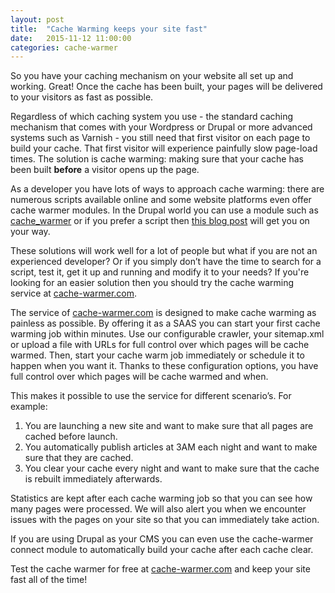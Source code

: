 ```yaml
---
layout: post
title:  "Cache Warming keeps your site fast"
date:   2015-11-12 11:00:00
categories: cache-warmer
---
```


So you have your caching mechanism on your website all set up and working. Great! Once the cache has been built, your pages will be delivered to your visitors as fast as possible.

Regardless of which caching system you use - the standard caching mechanism that comes with your Wordpress or Drupal or more advanced systems such as Varnish - you still need that first visitor on each page to build your cache. That first visitor will experience painfully slow page-load times. The solution is cache warming: making sure that your cache has been built **before** a visitor opens up the page.

As a developer you have lots of ways to approach cache warming: there are numerous scripts available online and some website platforms even offer cache warmer modules. In the Drupal world you can use a module such as [cache_warmer] or if you prefer a script then [this blog post] will get you on your way.

These solutions will work well for a lot of people but what if you are not an experienced developer? Or if you simply don’t have the time to search for a script, test it, get it up and running and modify it to your needs? If you're looking for an easier solution then you should try the cache warming service at [cache-warmer.com].

The service of [cache-warmer.com] is designed to make cache warming as painless as possible. By offering it as a SAAS you can start your first cache warming job within minutes. Use our configurable crawler, your sitemap.xml or upload a file with URLs for full control over which pages will be cache warmed. Then, start your cache warm job immediately or schedule it to happen when you want it. Thanks to these configuration options, you have full control over which pages will be cache warmed and when.

This makes it possible to use the service for different scenario’s. For example:

1. You are launching a new site and want to make sure that all pages are cached before launch.
2. You automatically publish articles at 3AM each night and want to make sure that they are cached.
3. You clear your cache every night and want to make sure that the cache is rebuilt immediately afterwards.

Statistics are kept after each cache warming job so that you can see how many pages were processed. We will also alert you when we encounter issues with the pages on your site so that you can immediately take action.

If you are using Drupal as your CMS you can even use the cache-warmer connect module to automatically build your cache after each cache clear.

Test the cache warmer for free at [cache-warmer.com] and keep your site fast all of the time!

[this blog post]: http://dominiquedecooman.com/use-varnish-xmlsitemap-cron-and-bash-warm-cache-fast-pages
[cache_warmer]: https://www.drupal.org/project/cache_warmer
[cache-warmer.com]:   http://www.cache-warmer.com
